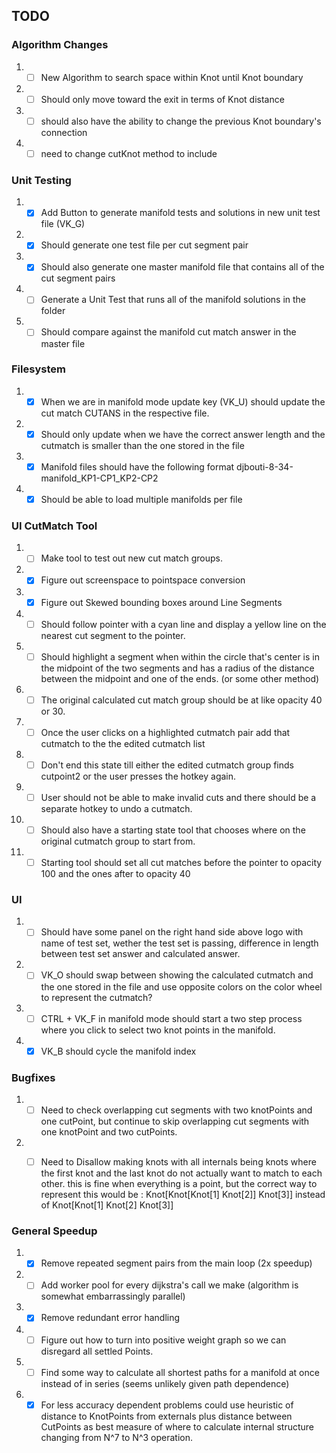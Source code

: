 ## TODO

### Algorithm Changes

1. - [ ] New Algorithm to search space within Knot until Knot boundary
2. - [ ] Should only move toward the exit in terms of Knot distance 
3. - [ ] should also have the ability to change the previous Knot boundary's connection
4. - [ ] need to change cutKnot method to include

### Unit Testing

1. - [x] Add Button to generate manifold tests and solutions in new unit test file (VK_G)
2. - [x] Should generate one test file per cut segment pair 
3. - [x] Should also generate one master manifold file that contains all of the cut segment pairs
4. - [ ] Generate a Unit Test that runs all of the manifold solutions in the folder
5. - [ ] Should compare against the manifold cut match answer in the master file

### Filesystem

1. - [x] When we are in manifold mode update key (VK_U) should update the cut match CUTANS in the respective file.
2. - [x] Should only update when we have the correct answer length and the cutmatch is smaller than the one stored in the file
3. - [x] Manifold files should have the following format djbouti-8-34-manifold_KP1-CP1_KP2-CP2
4. - [x] Should be able to load multiple manifolds per file

### UI CutMatch Tool

1. - [ ] Make tool to test out new cut match groups. 
2. - [x] Figure out screenspace to pointspace conversion
3. - [x] Figure out Skewed bounding boxes around Line Segments
4. - [ ] Should follow pointer with a cyan line and display a yellow line on the nearest cut segment to the pointer. 
5. - [ ] Should highlight a segment when within the circle that's center is in the midpoint of the two segments and has a radius of the distance between the midpoint and one of the ends. (or some other method)
6. - [ ] The original calculated cut match group should be at like opacity 40  or 30. 
7. - [ ] Once the user clicks on a highlighted cutmatch pair add that cutmatch to the the edited cutmatch list
8. - [ ] Don't end this state till either the edited cutmatch group finds cutpoint2 or the user presses the hotkey again.
9. - [ ] User should not be able to make invalid cuts and there should be a separate hotkey to undo a cutmatch. 
10. - [ ] Should also have a starting state tool that chooses where on the original cutmatch group to start from.
11. - [ ] Starting tool should set all cut matches before the pointer to opacity 100 and the ones after to opacity 40

### UI
1. - [ ] Should have some panel on the right hand side above logo with name of test set, wether the test set is passing, difference in length between test set answer and calculated answer.
2. - [ ] VK_O should swap between showing the calculated cutmatch and the one stored in the file and use opposite colors on the color wheel to represent the cutmatch?
3. - [ ] CTRL + VK_F in manifold mode should start a two step process where you click to select two knot points in the manifold.
4. - [x] VK_B should cycle the manifold index

### Bugfixes
1. - [ ] Need to check overlapping cut segments with two knotPoints and one cutPoint, but continue to skip overlapping cut segments with one knotPoint and two cutPoints.
2. - [ ] Need to Disallow making knots with all internals being knots where the first knot and the last knot do not actually want to match to each other. this is fine when everything is a point, but the correct way to represent this would be : Knot[Knot[Knot[1] Knot[2]] Knot[3]] instead of Knot[Knot[1] Knot[2] Knot[3]]


### General Speedup
1. - [x]  Remove repeated segment pairs from the main loop (2x speedup)
2. - [ ]  Add worker pool for every dijkstra's call we make (algorithm is somewhat embarrassingly parallel)
3. - [x]  Remove redundant error handling
4. - [ ]  Figure out how to turn into positive weight graph so we can disregard all settled Points.
5. - [ ]  Find some way to calculate all shortest paths for a manifold at once instead of in series (seems unlikely given path dependence)
6. - [x]  For less accuracy dependent problems could use heuristic of distance to KnotPoints from externals plus distance between CutPoints as best measure of where to calculate internal structure changing from N^7 to N^3 operation.